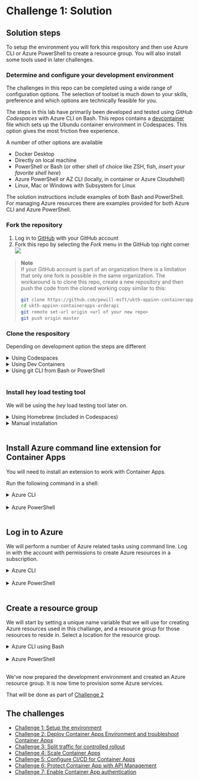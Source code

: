 # Challenge 1: Solution

## Solution steps
To setup the environment you will fork this respository and then use Azure CLI or Azure PowerShell to create a resource group. You will also install some tools used in later challenges.

### Determine and configure your development environment
The challenges in this repo can be completed using a wide range of configuration options. The selection of toolset is much down to your skills, preference and which options are technically feasible for you.

The steps in this lab have primarily been developed and tested using _GitHub Codespaces_ with Azure CLI on Bash. This repos contains a [devcontainer](.devcontainer/devcontainer.json) file which sets up the Ubundu container environment in Codespaces. This option gives the most friction free experience.

A number of other options are available
- Docker Desktop
- Directly on local machine
- PowerShell or Bash (or other shell of choice like ZSH, fish, _insert your favorite shell here_)
- Azure PowerShell or AZ CLI (locally, in container or Azure Cloudshell)
- Linux, Mac or Windows with Subsystem for Linux 

The solution instructions include examples of both Bash and PowerShell. For managing Azure resources there are examples provided for both Azure CLI and Azure PowerShell.
### Fork the repository
1. Log in to [GitHub](https://github.com) with your GitHub account
2. Fork this repo by selecting the *Fork* menu in the GitHub top right corner
![](images/fork.png)

> **Note**<br>
> If your GitHub account is part of an organization there is a limitation that only one fork is possible in the same organization. The workaround is to clone this repo, create a new repository and then push the code from the cloned working copy similar to this:
>
>  ``` bash
>  git clone https://github.com/pewill-msft/ukth-appinn-containerapps-orderapi
>  cd ukth-appinn-containerapps-orderapi
>  git remote set-url origin <url of your new repo>
>  git push origin master
>  
>  ```

### Clone the respository
Depending on development option the steps are different
<details>
  <summary>Using Codespaces</summary>

Open **your** repository in GitHub Codespaces by selecting menu _Code->Create codespace on main_

![](images/codespaces.png)

This command will take 5-10 minutes to set up the development container and clone the source code.

![](images/codespaces-progress.png)

Once the Codespaces finished deployment you will have a browser based VS Code instance available with a cloned repository. Take a few minutes to familarize yourself with the source code and starter files. 

![](images/codespaces-done.png)

> **Note**<br>
> By default, Codespaces time out after 30 minutes of inactivity. After that time any shell variables you defined will be gone and needs to be added again. All changes on files will be persisted between restarts though. A recommendation is to add variables and commands to a script file to be used between timeout restarts. This is also valuable if you restart the shell or switch between Bash and PowerShell.


</details>

<details>
  <summary>Using Dev Containers</summary>
  
If you are running locally on your machine and want to have a similar developer experience as Codespaces, it is possible to use the Dev Container in VS Code. This is done by installing an extension, you can find instructions for how to install `extension` here - [https://marketplace.visualstudio.com/items?itemName=ms-vscode-remote.remote-containers](https://marketplace.visualstudio.com/items?itemName=ms-vscode-remote.remote-containers)
It can also be installed by searching for *Dev Containers* in the extensions menu on the left side.

Once the extension is installed you can clone your fork:
```shell
git clone <your GitHub repository url>/ukth-appinn-containerapps-orderapi
cd ukth-appinn-containerapps-orderapi
```
Then open the cloned folder in VS Code and click the open remote button.
![](images/open-remote.png)

This will initiate a docker build of the Dev Container.
> **Note**<br>
> This may take some when used the first time (around 5-10 min)

After the container is built and started you should have a VS Code window with all the solution files in it. To start a terminal to continue the workshop you can select a new shell from button shown in the next image.
![](images/new-terminal.png)
</details>

<details>
  <summary>Using git CLI from Bash or PowerShell</summary>
Open the shell and run the following git CLI commands

```shell
git clone <your GitHub repository url>/ukth-appinn-containerapps-orderapi
cd ukth-appinn-containerapps-orderapi
```
</details>
<br>

### Install hey load testing tool
We will be using the _hey_ load testing tool later on.

<details>
  <summary>Using Homebrew (included in Codespaces)</summary>
  If you are using Codespaces, the container includes Homebrew, so you can install _hey_ like this:

```bash
brew install hey
```
</details>
<details>
  <summary>Manual installation</summary>

  If you are using an environment other than Codespaces, you can find installation instructions for _hey_ here - [https://github.com/rakyll/hey](https://github.com/rakyll/hey)

</details>
<br>

## Install Azure command line extension for Container Apps
You will need to install an extension to work with Container Apps.

Run the following command in a shell:


<details>
  <summary>Azure CLI </summary>

```bash
az extension add --name containerapp
```

  </details>

  <br>

<details>
  <summary>Azure PowerShell</summary>

```PowerShell
# If you are using Codespaces the Azure PowerShell (Az) modules are not pre-installed.
Install-Module Az

# Install Container Apps module
Install-Module Az.App
```
  </details>

  <br>

## Log in to Azure 
We will perform a number of Azure related tasks using command line. Log in with the account with permissions to create Azure resources in a subscription.

<details>
  <summary>Azure CLI</summary>

```bash
# Login into Azure CLI
az login --use-device-code

# Check you are logged into the right Azure subscription. Inspect the name field
az account show

# In case not the right subscription
az account set -s <subscription-id>
```

  </details>

  <br>

<details>
  <summary>Azure PowerShell</summary>

```PowerShell
# Login into Azure PowerShell
Connect-AzAccount -UseDeviceAuthentication

# Check you are logged into the right Azure subscription. Inspect the SubscriptionName field
Get-AzContext

# In case not the right subscription
Select-AzSubscription -SubscriptionName <subscription-name>
```
  </details>

  <br>

## Create a resource group
We will start by setting a unique name variable that we will use for creating Azure resources used in this challange, and a resource group for those resources to reside in. Select a location for the resource group.

<details>
  <summary>Azure CLI using Bash</summary>

```shell
# Generate a random name
name=ca$(cat /dev/urandom | tr -dc '[:lower:]' | fold -w ${1:-5} | head -n 1)

# Set variable for resource group
resourceGroup=${name}-rg

# Set a variable for location
location=northeurope

# Create Resource Group
az group create --name $resourceGroup --location $location -o table
```
</details>
<br>

<details>
  <summary>Azure PowerShell</summary>

```PowerShell
# Generate a random name
$name = -join ((97..122) | Get-Random -Count 7 | % {[char]$_})

# Set variable for resource group
$resourceGroup = "$name-rg"

# Set a variable for location
$location="northeurope"

# Create Resource Group
New-AzResourceGroup -Name $resourceGroup -Location $location
```
</details>
<br>


We've now prepared the development environment and created an Azure resource group. It is now time to provision some Azure services.  

That will be done as part of [Challenge 2](challenge2.md)

## The challenges

- [Challenge 1: Setup the environment](challenge1.md)
- [Challenge 2: Deploy Container Apps Environment and troubleshoot Container Apps](challenge2.md)
- [Challenge 3: Split traffic for controlled rollout](challenge3.md)
- [Challenge 4: Scale Container Apps](challenge4.md)
- [Challenge 5: Configure CI/CD for Container Apps](challenge5.md)
- [Challenge 6: Protect Container App with API Management](challenge6.md)
- [Challenge 7: Enable Container App authentication](challenge7.md)
